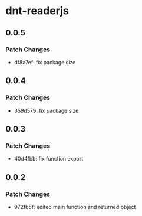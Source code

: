 # dnt-readerjs

## 0.0.5

### Patch Changes

- df8a7ef: fix package size

## 0.0.4

### Patch Changes

- 359d579: fix package size

## 0.0.3

### Patch Changes

- 40d4fbb: fix function export

## 0.0.2

### Patch Changes

- 972fb5f: edited main function and returned object
